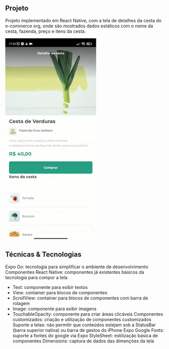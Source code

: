 ## Projeto
Projeto implementado em React Native, com a tela de detalhes da cesta do e-commerce org, onde são mostrados dados estáticos com o nome da cesta, fazenda, preço e itens da cesta.


![ReactNative](https://github.com/CarlosAlexFO/ReactNative_Cesta-Verdura/blob/main/ReactNative.gif)



## Técnicas & Tecnologias

 Expo Go: tecnologia para simplificar o ambiente de desenvolvimento
 Componentes React Native: componentes já existentes básicos da tecnologia para compor a tela
* Text: componente para exibir textos
* View: container para blocos de componentes
* ScrollView: container para blocos de componentes com barra de rolagem
* Image: componente para exibir imagens
* TouchableOpacity: componente para criar áreas clicáveis
Componentes customizados: criação e utilização de componentes customizados
Suporte a telas: não permitir que conteúdos estejam sob a StatusBar (barra superior nativa) ou barra de gestos do iPhone
Expo Google Fonts: suporte a fontes do google via Expo
StyleSheet: estilização básica de componentes
Dimensions: captura de dados das dimenções da tela

